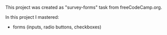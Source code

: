 This project was created as "survey-forms" task from freeCodeCamp.org. 

In this project I mastered:
* forms (inputs, radio buttons, checkboxes)

